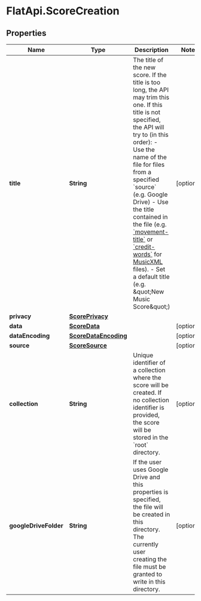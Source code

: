 # FlatApi.ScoreCreation

## Properties
Name | Type | Description | Notes
------------ | ------------- | ------------- | -------------
**title** | **String** | The title of the new score. If the title is too long, the API may trim this one.  If this title is not specified, the API will try to (in this order):   - Use the name of the file for files from a specified &#x60;source&#x60; (e.g. Google Drive)   - Use the title contained in the file (e.g. [&#x60;movement-title&#x60;](https://usermanuals.musicxml.com/MusicXML/Content/EL-MusicXML-movement-title.htm) or [&#x60;credit-words&#x60;](https://usermanuals.musicxml.com/MusicXML/Content/EL-MusicXML-credit-words.htm) for [MusicXML](http://www.musicxml.com/) files).   - Set a default title (e.g. \&quot;New Music Score\&quot;)  | [optional] 
**privacy** | [**ScorePrivacy**](ScorePrivacy.md) |  | 
**data** | [**ScoreData**](ScoreData.md) |  | [optional] 
**dataEncoding** | [**ScoreDataEncoding**](ScoreDataEncoding.md) |  | [optional] 
**source** | [**ScoreSource**](ScoreSource.md) |  | [optional] 
**collection** | **String** | Unique identifier of a collection where the score will be created. If no collection identifier is provided, the score will be stored in the &#x60;root&#x60; directory.  | [optional] 
**googleDriveFolder** | **String** | If the user uses Google Drive and this properties is specified, the file will be created in this directory. The currently user creating the file must be granted to write in this directory.  | [optional] 


